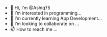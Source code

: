 - 👋 Hi, I’m @Ashiq75
- 👀 I’m interested in programming...
- 🌱 I’m currently learning App Development...
- 💞️ I’m looking to collaborate on ...
- 📫 How to reach me ...

<!---
Ashiq75/Ashiq75 is a ✨ special ✨ repository because its `README.md` (this file) appears on your GitHub profile.
You can click the Preview link to take a look at your changes.
--->
